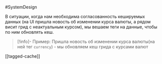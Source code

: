 #SystemDesign 

В ситуации, когда нам необходима согласованность кешируемых данных (на UI пришла новость об изменении курса валюты, а рядом висит грид с неактуальным курсом), мы вешаем теги на данные, чтобы по ним обновлять кеш.

>[!info]- Пример:
> Пришла новость об изменении курса валюты(на ней тег `currency`) - мы обновляем кеш грида с курсами валют

[[tagged-cache]]
